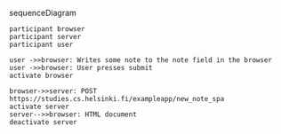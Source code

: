 sequenceDiagram


    participant browser
    participant server
    participant user

    user ->>browser: Writes some note to the note field in the browser
    user ->>browser: User presses submit
    activate browser

    browser->>server: POST https://studies.cs.helsinki.fi/exampleapp/new_note_spa
    activate server
    server-->>browser: HTML document
    deactivate server